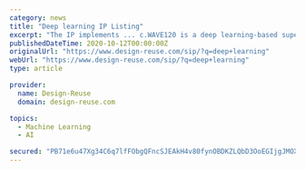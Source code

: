 ```yaml
---
category: news
title: "Deep learning IP Listing"
excerpt: "The IP implements ... c.WAVE120 is a deep learning-based super-resolution HW IP that upscales low-resolution data into high resolution in real-time. The neural network on c.WAVE120 is designed and trained to upscale ... DMP's AI Processor IP, ZIA ™ DV ..."
publishedDateTime: 2020-10-12T00:00:00Z
originalUrl: "https://www.design-reuse.com/sip/?q=deep+learning"
webUrl: "https://www.design-reuse.com/sip/?q=deep+learning"
type: article

provider:
  name: Design-Reuse
  domain: design-reuse.com

topics:
  - Machine Learning
  - AI

secured: "PB71e6u47Xg34C6q7lfFObgQFncSJEAkH4v80fynOBDKZLQbD3OoEGIjgJMOXUzW/l/OueNxHDN0cG3vJ/0kQPxZivVyvieHzpA2ATJ9kKe4tfMHP/LH2SGHobBRHD1x239FE2ie2M4HO1RDzcYqIuQN1CwZVzR8ZSq5pkWUmKyYxyrgAHb7lycCkDqOGf6snYR7MxR2pA+WFK8HdVGWc4iIoZ6qm6KZGDAMbQHMr9tpOdLDHG7t/Q/3JqqH7TibrlAao5SK2jzGAEfSmDF8dkPDSAyiFRDZEaaw5tDOmvRSK6C54OyGmnt9IY5fHEVckKsleeQ8PEfUB7RFzbNKm9eR2y8/+yAsR7Dv6WeOEDQ=;BMFBVAcIqj9WfEq0TTkOEA=="
---
```


